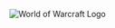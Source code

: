 ![World of Warcraft Logo](http://www.ccasa.org/wp-content/uploads/2014/09/World-Of-Warcraft-Logo.jpg)
